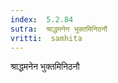 ```yaml
---
index:  5.2.84
sutra:  श्राद्धमनेन भुक्तमिनिठनौ
vritti:  samhita 
---
```


श्राद्धमनेन भुक्तमिनिठनौ

